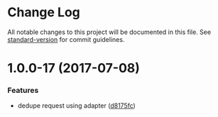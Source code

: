 # Change Log

All notable changes to this project will be documented in this file.
See [standard-version](https://github.com/conventional-changelog/standard-version) for commit guidelines.

<a name="1.0.0-17"></a>
# 1.0.0-17 (2017-07-08)


### Features

* dedupe request using adapter ([d8175fc](https://github.com/tungv/redux-api-call/commit/d8175fc))
